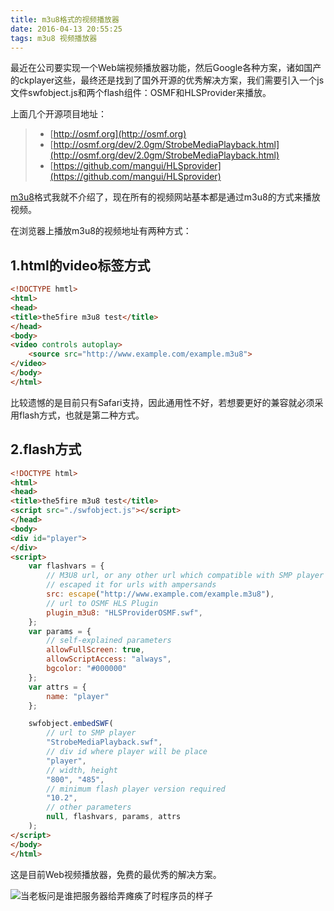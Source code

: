 ```yaml
---
title: m3u8格式的视频播放器
date: 2016-04-13 20:55:25
tags: m3u8 视频播放器
---
```


最近在公司要实现一个Web端视频播放器功能，然后Google各种方案，诸如国产的ckplayer这些，最终还是找到了国外开源的优秀解决方案，我们需要引入一个js文件swfobject.js和两个flash组件：OSMF和HLSProvider来播放。

上面几个开源项目地址：

> * [http://osmf.org](http://osmf.org)
> * [http://osmf.org/dev/2.0gm/StrobeMediaPlayback.html](http://osmf.org/dev/2.0gm/StrobeMediaPlayback.html)
> * [https://github.com/mangui/HLSprovider](https://github.com/mangui/HLSprovider)

<!--more-->

[m3u8](https://zh.wikipedia.org/wiki/M3U)格式我就不介绍了，现在所有的视频网站基本都是通过m3u8的方式来播放视频。

在浏览器上播放m3u8的视频地址有两种方式：

## 1.html的video标签方式

```html
<!DOCTYPE hmtl>
<html>
<head>
<title>the5fire m3u8 test</title>
</head>
<body>
<video controls autoplay>
    <source src="http://www.example.com/example.m3u8">
</video>
</body>
</html>
```

比较遗憾的是目前只有Safari支持，因此通用性不好，若想要更好的兼容就必须采用flash方式，也就是第二种方式。

## 2.flash方式

```html
<!DOCTYPE html>
<html>
<head>
<title>the5fire m3u8 test</title>
<script src="./swfobject.js"></script>
</head>
<body>
<div id="player">
</div>
<script>
    var flashvars = {
        // M3U8 url, or any other url which compatible with SMP player (flv, mp4, f4m)
        // escaped it for urls with ampersands
        src: escape("http://www.example.com/example.m3u8"),
        // url to OSMF HLS Plugin
        plugin_m3u8: "HLSProviderOSMF.swf",
    };
    var params = {
        // self-explained parameters
        allowFullScreen: true,
        allowScriptAccess: "always",
        bgcolor: "#000000"
    };
    var attrs = {
        name: "player"
    };

    swfobject.embedSWF(
        // url to SMP player
        "StrobeMediaPlayback.swf",
        // div id where player will be place
        "player",
        // width, height
        "800", "485",
        // minimum flash player version required
        "10.2",
        // other parameters
        null, flashvars, params, attrs
    );
</script>
</body>
</html>
```

这是目前Web视频播放器，免费的最优秀的解决方案。

![当老板问是谁把服务器给弄瘫痪了时程序员的样子](1.gif)


